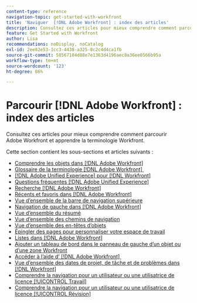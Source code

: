 ```yaml
---
content-type: reference
navigation-topic: get-started-with-workfront
title: 'Naviguer  [!DNL Adobe Workfront] : index des articles'
description: Consultez ces articles pour mieux comprendre comment parcourir Adobe Workfront et apprendre la terminologie Workfront.
feature: Get Started with Workfront
author: Lisa
recommendations: noDisplay, noCatalog
exl-id: 2ee82e53-1cc3-4438-a325-8c2c4d4ca1fb
source-git-commit: 58567104d88e7e1363d4196aec8a36ee0566b95a
workflow-type: tm+mt
source-wordcount: '123'
ht-degree: 86%

---
```


# Parcourir [!DNL Adobe Workfront] : index des articles

<!-- Audited: 12/2023 -->

Consultez ces articles pour mieux comprendre comment parcourir Adobe Workfront et apprendre la terminologie Workfront.

Cette section contient les sous-sections et articles suivants :

* [Comprendre les objets dans  [!DNL Adobe Workfront]](../../workfront-basics/navigate-workfront/workfront-navigation/understand-objects.md)
* [Glossaire de la terminologie  [!DNL Adobe Workfront] &#x200B;](../../workfront-basics/navigate-workfront/workfront-navigation/workfront-terminology-glossary.md)
* [[!DNL Adobe Unified Experience] pour  [!DNL Workfront]](/help/quicksilver/workfront-basics/navigate-workfront/workfront-navigation/adobe-unified-experience.md)
* [Questions fréquentes [!DNL Adobe Unified Experience]](/help/quicksilver/workfront-basics/navigate-workfront/workfront-navigation/unified-experience-faq.md)
* [Recherche [!DNL Adobe Workfront]](../../workfront-basics/navigate-workfront/search/search.md)
* [Récents et favoris dans  [!DNL Adobe Workfront]](../../workfront-basics/navigate-workfront/recent-and-favorites/recent-and-favorites.md)
* [Vue d’ensemble de la barre de navigation supérieure](../../workfront-basics/the-new-workfront-experience/global-navigation-overview.md)
* [Navigation de gauche dans  [!DNL Adobe Workfront]](../../workfront-basics/the-new-workfront-experience/simplified-left-navigation.md)
* [Vue d’ensemble du résumé](../../workfront-basics/the-new-workfront-experience/summary-overview.md)
* [Vue d’ensemble des chemins de navigation](../../workfront-basics/the-new-workfront-experience/breadcrumb-overview.md)
* [Vue d’ensemble des en-têtes d’objets](../../workfront-basics/the-new-workfront-experience/new-object-headers.md)
* [Épingler des pages pour personnaliser votre espace de travail](../../workfront-basics/the-new-workfront-experience/pin-pages.md)
* [Listes dans  [!DNL Adobe Workfront]](../../workfront-basics/navigate-workfront/use-lists/lists.md)
* [Ajouter un tableau de bord dans le panneau de gauche d’un objet ou d’une zone Workfront](/help/quicksilver/workfront-basics/manage-your-account-and-profile/configuring-your-user-profile/create-custom-tabs.md)
* [Accéder à l’aide d’ [!DNL Adobe Workfront] &#x200B;](../../workfront-basics/navigate-workfront/workfront-navigation/access-workfront-help.md)
* [Vue d’ensemble des dates de projet, de tâche et de problèmes dans  [!DNL Workfront]](../../workfront-basics/navigate-workfront/workfront-navigation/definitions-pti-dates.md)
* [Comprendre la navigation pour un utilisateur ou une utilisatrice de licence [!UICONTROL Travail]](../../workfront-basics/navigate-workfront/workfront-navigation/worker-global-navigation-bar.md)
* [Comprendre la navigation pour un utilisateur ou une utilisatrice de licence [!UICONTROL Révision]](../../workfront-basics/navigate-workfront/workfront-navigation/reviewer-global-navigation-bar.md)
